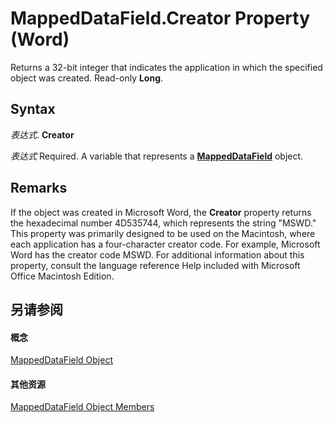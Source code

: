 
# MappedDataField.Creator Property (Word)

Returns a 32-bit integer that indicates the application in which the specified object was created. Read-only  **Long**.


## Syntax

 _表达式_. **Creator**

 _表达式_ Required. A variable that represents a **[MappedDataField](35b9b770-bf18-8922-7c3a-431f454561e9.md)** object.


## Remarks

If the object was created in Microsoft Word, the  **Creator** property returns the hexadecimal number 4D535744, which represents the string "MSWD." This property was primarily designed to be used on the Macintosh, where each application has a four-character creator code. For example, Microsoft Word has the creator code MSWD. For additional information about this property, consult the language reference Help included with Microsoft Office Macintosh Edition.


## 另请参阅


#### 概念


[MappedDataField Object](35b9b770-bf18-8922-7c3a-431f454561e9.md)
#### 其他资源


[MappedDataField Object Members](http://msdn.microsoft.com/library/dd2aadd0-7211-73ff-88a1-f48a44948adf%28Office.15%29.aspx)